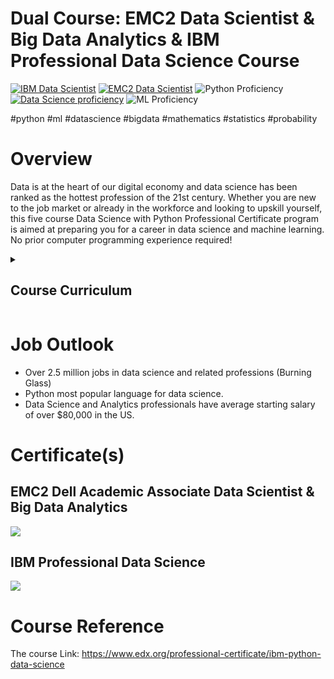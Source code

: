 # Dual Course: EMC2 Data Scientist & Big Data Analytics & IBM Professional Data Science Course
[![IBM Data Scientist](https://img.shields.io/badge/IBM%20Data%20Scientist-Professional-blue)](https://credentials.edx.org/credentials/7a4b5b0484054419832be81568f80ce8/)
[![EMC2 Data Scientist](https://img.shields.io/badge/EMC2%20Big%20Data-Dell-cyan)](https://tinyurl.com/2c79ufxr)
![Python Proficiency](https://img.shields.io/badge/PYTHON-Professional-red)
[![Data Science proficiency](https://img.shields.io/badge/Data%20Science-Professional-red)](https://credentials.edx.org/credentials/7a4b5b0484054419832be81568f80ce8/)
![ML Proficiency](https://img.shields.io/badge/Machine%20Learning-Professional-red)

#python #ml #datascience #bigdata #mathematics #statistics #probability

# Overview
Data is at the heart of our digital economy and data science has been ranked as the hottest profession of the 21st century. Whether you are new to the job market or already in the workforce and looking to upskill yourself, this five course Data Science with Python Professional Certificate program is aimed at preparing you for a career in data science and machine learning. No prior computer programming experience required!

<details><summary><h2>Course Curriculum</h2></summary>
  
<details><summary><h3>Python Basics for Data Science</h3></summary>
This Python course provides a beginner-friendly introduction to Python for Data Science. Practice through lab exercises, and you'll be ready to create your first Python scripts on your own!</details>
<details><summary><h3>Analyzing Data with Python</h3></summary>
In this course, you will learn how to analyze data in Python using multi-dimensional arrays in numpy, manipulate DataFrames in pandas, use SciPy library of mathematical routines, and perform machine learning using scikit-learn!</details>
<details><summary><h3>Visualizing Data with Python</h3></summary>
Data visualization is the graphical representation of data in order to interactively and efficiently convey insights to clients, customers, and stakeholders in general.</details>
<details><summary><h3>Machine Learning with Python: A Practical Introduction</h3></summary>
Machine Learning can be an incredibly beneficial tool to uncover hidden insights and predict future trends. This Machine Learning with Python course will give you all the tools you need to get started with supervised and unsupervised learning.</details>
</details>

# Job Outlook
- Over 2.5 million jobs in data science and related professions (Burning Glass)
- Python most popular language for data science.
- Data Science and Analytics professionals have average starting salary of over $80,000 in the US.

# Certificate(s)
## EMC2 Dell Academic Associate Data Scientist & Big Data Analytics
![](https://tinyurl.com/2c79ufxr)
## IBM Professional Data Science
![](https://github.com/AI-Ahmed/IBM_DS/blob/main/Certificate.PNG)

# Course Reference
The course Link: https://www.edx.org/professional-certificate/ibm-python-data-science

